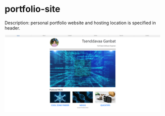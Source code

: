 # portfolio-site

Description: personal portfolio website and hosting location is specified in header.

![alt text](image.png)

